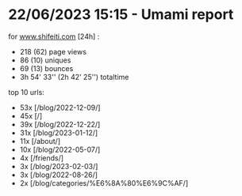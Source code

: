 # 22/06/2023 15:15 - Umami report
for www.shifeiti.com [24h] :

 - 218 (62) page views
 - 86 (10) uniques
 - 69 (13) bounces
 - 3h 54' 33'' (2h 42' 25'') totaltime


top 10 urls:
 - 53x [/blog/2022-12-09/]
 - 45x [/]
 - 39x [/blog/2022-12-22/]
 - 31x [/blog/2023-01-12/]
 - 11x [/about/]
 - 10x [/blog/2022-05-07/]
 - 4x [/friends/]
 - 3x [/blog/2023-02-03/]
 - 3x [/blog/2022-08-26/]
 - 2x [/blog/categories/%E6%8A%80%E6%9C%AF/]


